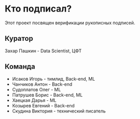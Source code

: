 # Кто подписал?  

Этот проект посвящен верификации рукописных подписей. 

## Куратор

Захар Пашкин - Data Scientist, ЦФТ

## Команда

- Исаков Игорь - тимлид, Back-end, ML
- Чанчиков Антон - Back-end
- Судоплатов Олег - ML
- Патрушев Борис - Back-end, ML
- Хаецкая Дарья - ML
- Козырев Евгений - Back-end
- Скудина Виктория - технический писатель
